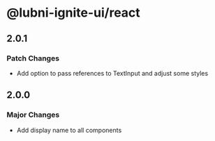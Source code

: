# @lubni-ignite-ui/react

## 2.0.1

### Patch Changes

- Add option to pass references to TextInput and adjust some styles

## 2.0.0

### Major Changes

- Add display name to all components
